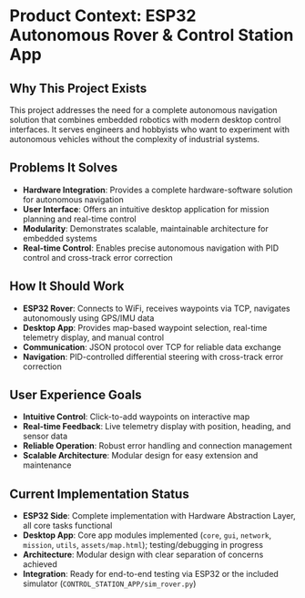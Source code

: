 # Product Context: ESP32 Autonomous Rover & Control Station App

## Why This Project Exists
This project addresses the need for a complete autonomous navigation solution that combines embedded robotics with modern desktop control interfaces. It serves engineers and hobbyists who want to experiment with autonomous vehicles without the complexity of industrial systems.

## Problems It Solves
- **Hardware Integration**: Provides a complete hardware-software solution for autonomous navigation
- **User Interface**: Offers an intuitive desktop application for mission planning and real-time control
- **Modularity**: Demonstrates scalable, maintainable architecture for embedded systems
- **Real-time Control**: Enables precise autonomous navigation with PID control and cross-track error correction

## How It Should Work
- **ESP32 Rover**: Connects to WiFi, receives waypoints via TCP, navigates autonomously using GPS/IMU data
- **Desktop App**: Provides map-based waypoint selection, real-time telemetry display, and manual control
- **Communication**: JSON protocol over TCP for reliable data exchange
- **Navigation**: PID-controlled differential steering with cross-track error correction

## User Experience Goals
- **Intuitive Control**: Click-to-add waypoints on interactive map
- **Real-time Feedback**: Live telemetry display with position, heading, and sensor data
- **Reliable Operation**: Robust error handling and connection management
- **Scalable Architecture**: Modular design for easy extension and maintenance

## Current Implementation Status
- **ESP32 Side**: Complete implementation with Hardware Abstraction Layer, all core tasks functional
- **Desktop App**: Core app modules implemented (`core`, `gui`, `network`, `mission`, `utils`, `assets/map.html`); testing/debugging in progress
- **Architecture**: Modular design with clear separation of concerns achieved
- **Integration**: Ready for end-to-end testing via ESP32 or the included simulator (`CONTROL_STATION_APP/sim_rover.py`)

